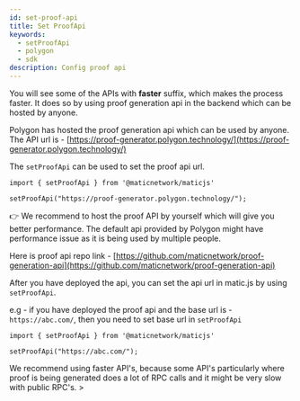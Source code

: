 ```yaml
---
id: set-proof-api
title: Set ProofApi
keywords:
  - setProofApi
  - polygon
  - sdk
description: Config proof api
---
```


You will see some of the APIs with **faster** suffix, which makes the process faster. It does so by using proof generation api in the backend which can be hosted by anyone.

Polygon has hosted the proof generation api which can be used by anyone. The API url is - [https://proof-generator.polygon.technology/](https://proof-generator.polygon.technology/)

The `setProofApi` can be used to set the proof api url.

```
import { setProofApi } from '@maticnetwork/maticjs'

setProofApi("https://proof-generator.polygon.technology/");
```

👉 We recommend to host the proof API by yourself which will give you better performance. The default api provided by Polygon might have performance issue as it is being used by multiple people.

Here is proof api repo link - [https://github.com/maticnetwork/proof-generation-api](https://github.com/maticnetwork/proof-generation-api)

After you have deployed the api, you can set the api url in matic.js by using `setProofApi`.

e.g - if you have deployed the proof api and the base url is - `https://abc.com/`, then you need to set base url in `setProofApi`

```
import { setProofApi } from '@maticnetwork/maticjs'

setProofApi("https://abc.com/");
```


We recommend using faster API's, because some API's particularly where proof is being generated does a lot of RPC calls and it might be very slow with public RPC's. >
